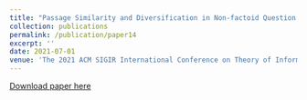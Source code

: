```yaml
---
title: "Passage Similarity and Diversification in Non-factoid Question Answering"
collection: publications
permalink: /publication/paper14
excerpt: ''
date: 2021-07-01
venue: 'The 2021 ACM SIGIR International Conference on Theory of Information Retrieval'
---
```



[Download paper here](https://dl.acm.org/doi/pdf/10.1145/3471158.3472249)


